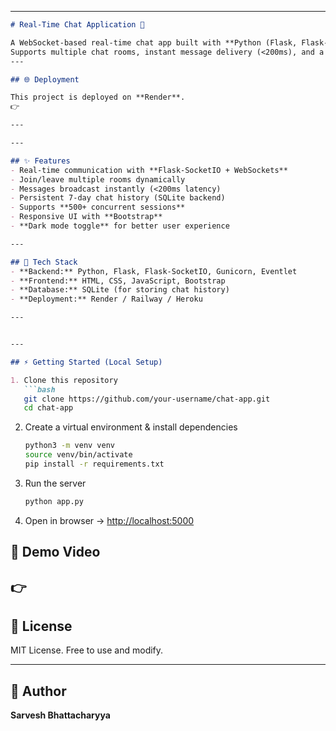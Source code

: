 
---

```markdown
# Real-Time Chat Application 💬

A WebSocket-based real-time chat app built with **Python (Flask, Flask-SocketIO, Gunicorn, Eventlet)** and a lightweight **HTML/CSS/JS** frontend.  
Supports multiple chat rooms, instant message delivery (<200ms), and a simple dark mode toggle.  
---

## 🌐 Deployment

This project is deployed on **Render**.
👉

---

---

## ✨ Features
- Real-time communication with **Flask-SocketIO + WebSockets**
- Join/leave multiple rooms dynamically
- Messages broadcast instantly (<200ms latency)
- Persistent 7-day chat history (SQLite backend)
- Supports **500+ concurrent sessions**
- Responsive UI with **Bootstrap**
- **Dark mode toggle** for better user experience

---

## 🚀 Tech Stack
- **Backend:** Python, Flask, Flask-SocketIO, Gunicorn, Eventlet  
- **Frontend:** HTML, CSS, JavaScript, Bootstrap  
- **Database:** SQLite (for storing chat history)  
- **Deployment:** Render / Railway / Heroku  

---


---

## ⚡ Getting Started (Local Setup)

1. Clone this repository  
   ```bash
   git clone https://github.com/your-username/chat-app.git
   cd chat-app
````

2. Create a virtual environment & install dependencies

   ```bash
   python3 -m venv venv
   source venv/bin/activate
   pip install -r requirements.txt
   ```

3. Run the server

   ```bash
   python app.py
   ```

4. Open in browser → [http://localhost:5000](http://localhost:5000)



## 🎥 Demo Video

👉 
---

## 📜 License

MIT License. Free to use and modify.

---

## 👤 Author

**Sarvesh Bhattacharyya**

```


